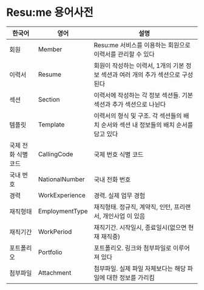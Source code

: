 # Resu:me 용어사전

| **한국어**     | **영어**         | **설명**                                             |
|-------------|----------------|----------------------------------------------------|
| 회원          | Member         | Resu:me 서비스를 이용하는 회원으로 이력서를 관리할 수 있다               |
| 이력서         | Resume         | 회원이 작성하는 이력서, 1개의 기본 정보 섹션과 여러 개의 추가 섹션으로 구성된다     |
| 섹션          | Section        | 이력서에 작성하는 각 정보 섹션들. 기본 섹션과 추가 섹션으로 나뉜다             |
| 템플릿         | Template       | 이력서의 형식 및 구조. 각 섹션들의 배치 순서와 섹션 내 정보들의 배치 순서를 담고 있다 |
| 국제 전화 식별 코드 | CallingCode    | 국제 번호 식별 코드                                        |
| 국내 번호       | NationalNumber | 국내 전화 번호                                           |
| 경력          | WorkExperience | 경력. 실제 업무 경험                                       |
| 재직형태        | EmploymentType | 재직형태. 정규직, 계약직, 인턴, 프리랜서, 개인사업 이 있음                |
| 재직기간 | WorkPeriod     | 재직기간. 시작일시, 종료일시(없으면 현재 재직중)                       |
| 포트폴리오 | Portfolio | 포트폴리오. 링크와 첨부파일로 이루어져 있다                           |
| 첨부파일 | Attachment | 첨부파일. 실제 파일 자체보다는 해당 파일에 대한 정보를 가리킴                |



